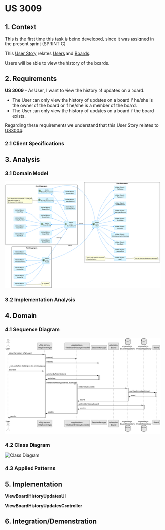 # US 3009

## 1. Context

This is the first time this task is being developed, since it was assigned in the present sprint (SPRINT C).

This [User Story](../../Glossary.md)  relates [Users](../../Glossary.md) and [Boards](../../Glossary.md).

Users will be able to view the history of the boards.

## 2. Requirements

**US 3009** - As User, I want to view the history of updates on a board.

- The User can only view the history of updates on a board if he/she is the owner of the board or if he/she is a member of the board.
- The User can only view the history of updates on a board if the board exists.

Regarding these requirements we understand that this User Story relates to [US3004](../US_3004/readme.md).

### 2.1 Client Specifications

## 3. Analysis

### 3.1 Domain Model

![Domain Model Excerpt](Analysis/DomainModelExcerpt.svg)

### 3.2 Implementation Analysis

## 4. Domain

### 4.1 Sequence Diagram

![Sequence Diagram](SD/ViewBoardHistoryUpdates-SD.svg "View Board's History - Sequence Diagram")

### 4.2 Class Diagram

![Class Diagram](SD/ViewBoardHistoryUpdates-CD.svg "View Board's History - Class Diagram")

### 4.3 Applied Patterns

## 5. Implementation

**ViewBoardHistoryUpdatesUI**

**ViewBoardHistoryUpdatesController**

## 6. Integration/Demonstration